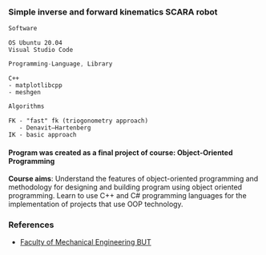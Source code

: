 ### Simple inverse and forward kinematics SCARA robot
```javascript
Software
```
```
OS Ubuntu 20.04
Visual Studio Code
```
```javascript
Programming-Language, Library
```
```
C++
- matplotlibcpp
- meshgen
```
```javascript
Algorithms
```
```
FK - "fast" fk (triogonometry approach)
   - Denavit–Hartenberg
IK - basic approach
```

#### Program was created as a final project of course: Object-Oriented Programming
**Course aims**: Understand the features of object-oriented programming and methodology for designing and building program using object oriented programming. Learn to use C++ and C# programming languages for the implementation of projects that use OOP technology.

### References
* [Faculty of Mechanical Engineering BUT](https://www.fme.vutbr.cz/en)

